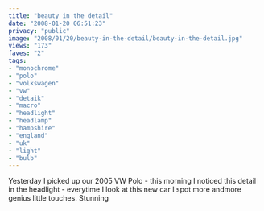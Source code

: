 ```yaml
---
title: "beauty in the detail"
date: "2008-01-20 06:51:23"
privacy: "public"
image: "2008/01/20/beauty-in-the-detail/beauty-in-the-detail.jpg"
views: "173"
faves: "2"
tags:
- "monochrome"
- "polo"
- "volkswagen"
- "vw"
- "detaik"
- "macro"
- "headlight"
- "headlamp"
- "hampshire"
- "england"
- "uk"
- "light"
- "bulb"
---
```

Yesterday I picked up our 2005 VW Polo - this morning I noticed this detail in the headlight - everytime I look at this new car I spot more andmore genius little touches. Stunning<a href="/photos/2008/01/20/beauty-in-the-detail"></a>
